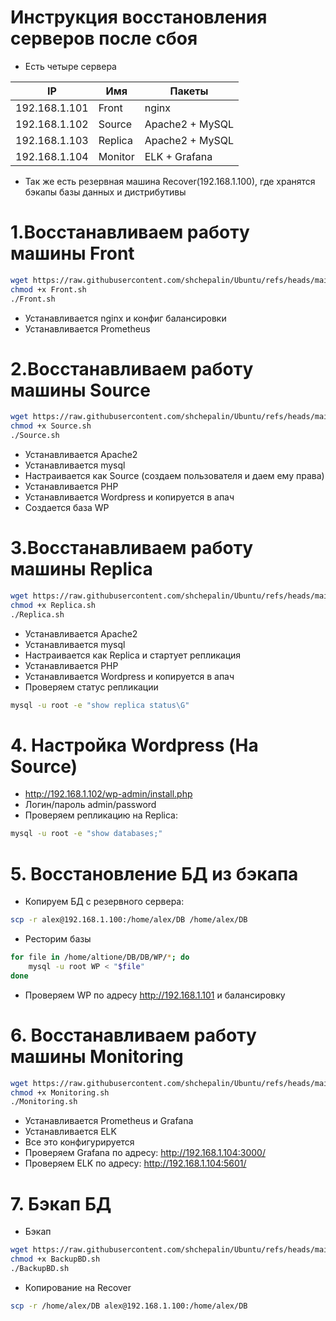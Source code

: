 # Инструкция восстановления серверов после сбоя
- Есть четыре сервера

| IP            | Имя        | Пакеты          |
| ------------- | ---------- | ----------------|
| 192.168.1.101 | Front      | nginx           |
| 192.168.1.102 | Source     | Apache2 + MySQL |
| 192.168.1.103 | Replica    | Apache2 + MySQL |
| 192.168.1.104 | Monitor    | ELK + Grafana   |
- Так же есть резервная машина Recover(192.168.1.100), где хранятся бэкапы базы данных и дистрибутивы

# 1.Восстанавливаем работу машины Front 
```bash
wget https://raw.githubusercontent.com/shchepalin/Ubuntu/refs/heads/main/Front.sh
chmod +x Front.sh
./Front.sh
```
- Устанавливается nginx и конфиг балансировки
- Устанавливается Prometheus
  
# 2.Восстанавливаем работу машины Source 
```bash
wget https://raw.githubusercontent.com/shchepalin/Ubuntu/refs/heads/main/Source.sh
chmod +x Source.sh
./Source.sh
```
- Устанавливается Apache2
- Устанавливается mysql
- Настраивается как Source (создаем пользователя и даем ему права)
- Устанавливается PHP
- Устанавливается Wordpress и копируется в апач
- Создается база WP

# 3.Восстанавливаем работу машины Replica 
```bash
wget https://raw.githubusercontent.com/shchepalin/Ubuntu/refs/heads/main/Replica.sh
chmod +x Replica.sh
./Replica.sh
```
- Устанавливается Apache2
- Устанавливается mysql
- Настраивается как Replica и стартует репликация
- Устанавливается PHP
- Устанавливается Wordpress и копируется в апач
- Проверяем статус репликации
```bash
mysql -u root -e "show replica status\G"
```
# 4. Настройка Wordpress (На Source)
- http://192.168.1.102/wp-admin/install.php
- Логин/пароль admin/password
- Проверяем репликацию на Replica:
```bash
mysql -u root -e "show databases;"
```
# 5. Восстановление БД из бэкапа
- Копируем БД с резервного сервера:
```bash
scp -r alex@192.168.1.100:/home/alex/DB /home/alex/DB
```
- Ресторим базы
```bash
for file in /home/altione/DB/DB/WP/*; do
    mysql -u root WP < "$file"
done
```
- Проверяем WP по адресу http://192.168.1.101 и балансировку
# 6. Восстанавливаем работу машины Monitoring
```bash
wget https://raw.githubusercontent.com/shchepalin/Ubuntu/refs/heads/main/Monitoring.sh
chmod +x Monitoring.sh
./Monitoring.sh
```
- Устанавливается Prometheus и Grafana
- Устанавливается ELK
- Все это конфигурируется
- Проверяем Grafana по адресу:
http://192.168.1.104:3000/
- Проверяем ELK по адресу:
http://192.168.1.104:5601/

# 7. Бэкап БД 
- Бэкап
```bash
wget https://raw.githubusercontent.com/shchepalin/Ubuntu/refs/heads/main/BackupBD.sh
chmod +x BackupBD.sh
./BackupBD.sh
```
- Копирование на Recover
```bash
scp -r /home/alex/DB alex@192.168.1.100:/home/alex/DB
```




